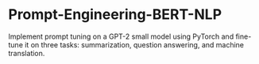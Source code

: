 # Prompt-Engineering-BERT-NLP
Implement prompt tuning on a GPT-2 small model using PyTorch and fine-tune it on three tasks: summarization, question answering, and machine translation.
